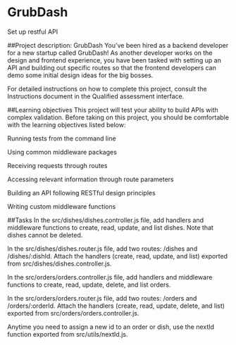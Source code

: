 # GrubDash
Set up restful API 

##Project description: GrubDash
You've been hired as a backend developer for a new startup called GrubDash! As another developer works on the design and frontend experience, you have been tasked with setting up an API and building out specific routes so that the frontend developers can demo some initial design ideas for the big bosses.

For detailed instructions on how to complete this project, consult the Instructions document in the Qualified assessment interface.

##Learning objectives
This project will test your ability to build APIs with complex validation. Before taking on this project, you should be comfortable with the learning objectives listed below:

Running tests from the command line

Using common middleware packages

Receiving requests through routes

Accessing relevant information through route parameters

Building an API following RESTful design principles

Writing custom middleware functions


##Tasks
In the src/dishes/dishes.controller.js file, add handlers and middleware functions to create, read, update, and list dishes. Note that dishes cannot be deleted.

In the src/dishes/dishes.router.js file, add two routes: /dishes and /dishes/:dishId. Attach the handlers (create, read, update, and list) exported from src/dishes/dishes.controller.js.

In the src/orders/orders.controller.js file, add handlers and middleware functions to create, read, update, delete, and list orders.

In the src/orders/orders.router.js file, add two routes: /orders and /orders/:orderId. Attach the handlers (create, read, update, delete, and list) exported from src/orders/orders.controller.js.

Anytime you need to assign a new id to an order or dish, use the nextId function exported from src/utils/nextId.js.

